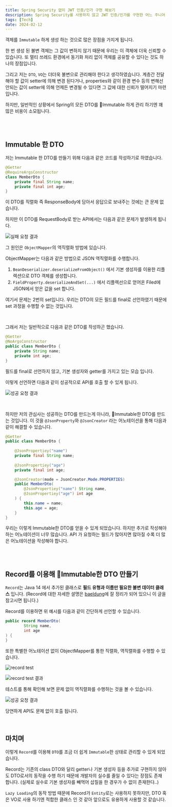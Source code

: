 ```yaml
---
title: Spring Security 없이 JWT 인증/인가 구현 해보기
description: Spring Security를 사용하지 않고 JWT 인증/인가를 구현한 어느 주니어 개발자의 여행기.
tags: [Tech]
date: 2024-02-12
---
```


객체를 `Immutable` 하게 생성 하는 것으로 많은 장점을 가지게 됩니다.

한 번 생성 된 불변 객체는 그 값이 변하지 않기 때문에 우리는 이 객체에 더욱 신뢰할 수 있습니다. 또 멀티 쓰레드 환경에서 동기화 처리 없이 객체를 공유할 수 있다는 것도 하나의 장점입니다.

그리고 저는 `DTO`, `VO`는 더더욱 불변으로 관리해야 한다고 생각하였습니다. 계층간 전달해야 할 값이 setter에 의해 변경 된다거나, properties와 같이 환경 변수 등의 변해선 안되는 값이 setter에 의해 언제든 변경될 수 있다면 그 값에 대한 신뢰가 떨어지기 마련입니다.

하지만, 일반적인 상황에서 Spring의 모든 DTO를 Immutable 하게 관리 하기엔 꽤 많은 비용이 소모됩니다.

<br>
<br>

## Immutable 한 DTO


저는 Immutable 한 DTO를 만들기 위해 다음과 같은 코드를 작성하기로 하였습니다.

~~~java
@Getter
@RequireArgsConstructor
class MemberDto {
	private final String name;
	private final int age;
}
~~~

이 DTO를 직렬화 즉 ResponseBody에 담아서 응답으로 보내주는 것에는 큰 문제 없습니다.

하지만 이 DTO를 RequestBody로 받는 API에서는 다음과 같은 문제가 발생하게 됩니다.

![실패 요청 결과](https://github.com/wwan13/wwan13.github.io/assets/64270501/cb6edc01-bce4-4a58-9c7b-e0d8e23a1ddf)

그 원인은 `ObjectMapper`의 역직렬화 방법에 있습니다.

ObjectMapper는 다음과 같은 방법으로 JSON 역직렬화를 수행합니다.
1. `BeanDeserializer.deserializeFromObject()` 에서 기본 생성자를 이용한 리플렉션으로 DTO 객체를 생성합니다.
2. `FieldProperty.deserializeAndSet(...)` 에서 리플렉선으로 얻어온 Filed에 JSON에서 얻은 값을 set 합니다. 

여기서 문제는 2번의 set입니다. 우리는 DTO의 모든 필드를 final로 선언하였기 때문에 set 과정을 수행할 수 없는 것입니다.

<br>

그래서 저는 일반적으로 다음과 같은 DTO를 작성하곤 했습니다.

~~~java
@Getter
@NoArgsConstructor
public class MemberDto {
	private String name;
	private int age;
}
~~~

필드를 final로 선언하지 않고, 기본 생성자와 getter를 가지고 있는 모습 입니다.

이렇게 선언하면 다음과 같이 성공적으로 API를 호출 할 수 있게 됩니다.

![성공 요청 결과](https://github.com/wwan13/wwan13.github.io/assets/64270501/1b4a1473-5075-4f93-8ec1-4e255e6ce5e9)

<br>

하지만 저의 관심사는 성공하는 DTO를 만드는게 아니라, Immutable한 DTO를 만드는 것입니다.
이 것을 `@JsonProperty`와 `@JsonCreator` 라는 어노테이션을 통해 다음과 같이 해결할 수 있습니다.

~~~java
@Getter
public class MemberDto {
	
	@JsonPropertiey("name")
	private final String name;
	
	@JsonPropertiey("age")
	private final int age;

	@JsonCreator(mode = JsonCreator.Mode.PROPERTIES)
	public MemberDto(
		@JsonPropertiey("name") String name,
		@JsonPropertiey("age") int age
	) {
		this.name = name;
		this.age = age;
	}
}
~~~

우리는 이렇게 Immutable한 DTO를 얻을 수 있게 되었습니다.
하지만 추가로 작성해야 하는 어노테이션이 너무 많습니다. API 가 요청하는 필드가 많아지면 많아질 수록 더 많은 어노테이션을 작성해야 합니다.

<br>
<br>

## Record를 이용해 Immutable한 DTO 만들기

`Record`는 Java 14 에서 추가된 클래스로 **필드 유형과 이름만 필요한 불변 데이터 클래스** 입니다.
(Record에 대한 자세한 셜명은 [baeldung](https://www.baeldung.com/java-record-keyword)에 잘 정리가 되어 있으니 이 글을 참고시면 됩니다.)

Record를 이용하면 위 예시를 다음과 같이 간단하게 선언할 수 있습니다.

~~~java
public record MemberDto(
		String name, 
		int age
) {
}
~~~

또한 특별한 어노테이션 없이 ObjectMapper를 통한 직렬화, 역직렬화를 수행할 수 있습니다.

![record test](https://github.com/wwan13/wwan13.github.io/assets/64270501/bd74c519-2bf6-40c6-80dc-259d897b84e3)

![record test 결과](https://github.com/wwan13/wwan13.github.io/assets/64270501/3fac391a-efa9-41d2-94be-f6d859499645)

테스트를 통해 확인해 보면 문제 없이 역직렬화를 수행하는 것을 볼 수 있습니다.

![성공 요청 결과](https://github.com/wwan13/wwan13.github.io/assets/64270501/1b4a1473-5075-4f93-8ec1-4e255e6ce5e9)

당연하게 API도 문제 없이 호출 됩니다.

<br>

## 마치며

이렇게 `Record`를 이용해 `DTO`를 조금 더 쉽게 `Immutable`한 상태로 관리할 수 있게 되었습니다.

Record는 기존의 class DTO와 달리 getter나 기본 생성자 등을 추가로 구현하지 않아도 DTO로서의  동작을 수행 하기 때문에 개발자의 실수를 줄일 수 있다는 장점도 존재 합니다.
(실제로 실수로 기본 생성자를 빼먹어 삽질을 한 경우가 수 없이 존재한다..)

`Lazy Loading`의 동작 방법 때문에 Record가 `Entity`로는 사용하지 못하지만, DTO 혹은 VO로 사용 하기엔 적합한 클래스 인 것 같아 앞으로도 유용하게 사용할 것 같습니다.


